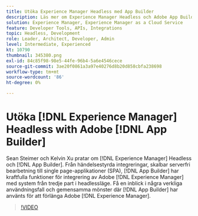 ```yaml
---
title: Utöka Experience Manager Headless med App Builder
description: Läs mer om Experience Manager Headless och Adobe App Builder. Integrera AEM med tredjepartssystem, från händelsestyrda integreringar, skalbar serverfri bearbetning till single page-applikationer (SPA).
solution: Experience Manager, Experience Manager as a Cloud Service
feature: Developer Tools, APIs, Integrations
topic: Headless, Development
role: Leader, Architect, Developer, Admin
level: Intermediate, Experienced
kt: 10790
thumbnail: 345380.png
exl-id: 84c85f98-98e5-44fe-96b4-5a6e4546cece
source-git-commit: 3ae20f0861a3a97e40276d8b20d858cbfa238698
workflow-type: tm+mt
source-wordcount: '86'
ht-degree: 0%

---
```


# Utöka [!DNL Experience Manager] Headless with Adobe [!DNL App Builder]

Sean Steimer och Kelvin Xu pratar om [!DNL Experience Manager] Headless och [!DNL App Builder]. Från händelsestyrda integreringar, skalbar serverfri bearbetning till single page-applikationer (SPA), [!DNL App Builder] har kraftfulla funktioner för integrering av Adobe [!DNL Experience Manager] med system från tredje part i headlessläge. Få en inblick i några verkliga användningsfall och gemensamma mönster där [!DNL App Builder] har använts för att förlänga Adobe [!DNL Experience Manager].

>[!VIDEO](https://video.tv.adobe.com/v/345380/?quality=12&learn=on)
